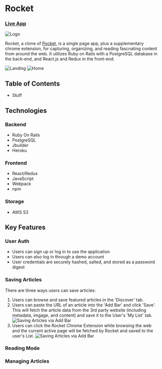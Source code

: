 # Rocket
### [Live App](https://rocket-kb.herokuapp.com/#/)
![Logo](https://github.com/kaycbas/rocket/blob/main/app/assets/images/rocket_logo_2.png)

Rocket, a clone of [Pocket](https://getpocket.com/), is a single page app, plus a supplementary chrome extension, for capturing, organizing, and reading fascnating content from around the web. It utilizes Ruby on Rails with a PostgreSQL database in the back-end, and React.js and Redux in the front-end.

![Landing](/readme/landing.png)
![Home](/readme/home.png)


## Table of Contents
- Stuff

## Technologies
### Backend
- Ruby On Rails
- PostgreSQL
- Jbuilder
- Heroku
### Frontend
- React/Redux
- JavaScript
- Webpack
- npm
### Storage
- AWS S3

## Key Features
### User Auth
- Users can sign up or log in to use the application
- Users can also log in through a demo account
- User credentials are securely hashed, salted, and stored as a password digest
### Saving Articles
There are three ways users can save articles:
1. Users can browse and save featured articles in the 'Discover' tab.
2. Users can paste the URL of an article into the 'Add Bar' and click 'Save'. This will fetch the article data from the 3rd party website (including metadata, imgage, and content) and save it to the User's 'My List' tab.
![Saving Articles via Add Bar](https://github.com/kaycbas/rocket/blob/main/app/assets/images/readme/article_save.gif)
3. Users can click the Rocket Chrome Extension while browsing the web and the current active page will be fetched by Rocket and saved to the user's List.
![Saving Articles via Add Bar](https://github.com/kaycbas/rocket/blob/main/app/assets/images/readme/article_save_chrm.gif)

### Reading Mode

### Managing Articles

